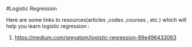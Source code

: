 #Logistic Regression

Here are some links to resources(articles ,codes ,courses , etc.) which will help you learn logistic regression : 
1. https://medium.com/greyatom/logistic-regression-89e496433063